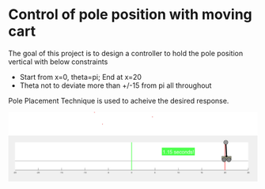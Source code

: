 # Control of pole position with moving cart

  The goal of this project is to design a controller to hold the pole position vertical with below constraints
  - Start from x=0, theta=pi; End at x=20
  - Theta not to deviate more than +/-15 from pi all throughout
  
  Pole Placement Technique is used to acheive the desired response.
  
  ![This is an image](https://github.com/sanjeshhj/cart-pole-race/blob/main/demo.png)
